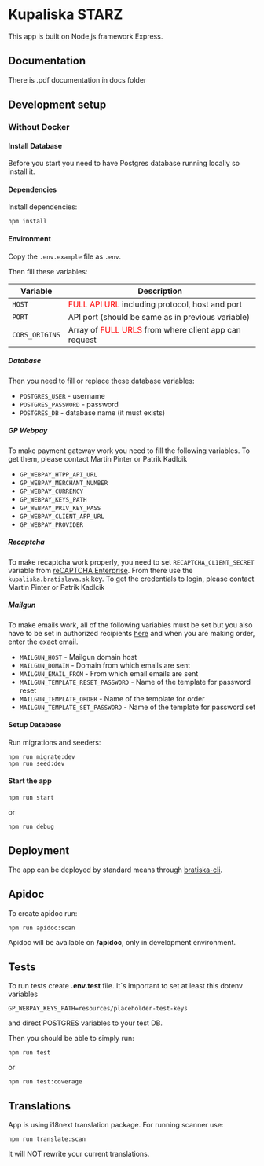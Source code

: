 # Kupaliska STARZ

This app is built on Node.js framework Express.

## Documentation

There is .pdf documentation in docs folder

## Development setup

### Without Docker

#### Install Database

Before you start you need to have Postgres database running locally so install it.

#### Dependencies

Install dependencies:

```
npm install
```

#### Environment

Copy the `.env.example` file as `.env`.

Then fill these variables:

| Variable       | Description                                                                         |
| -------------- | ----------------------------------------------------------------------------------- |
| `HOST`         | <span style="color:red">FULL API URL</span> including protocol, host and port       |
| `PORT`         | API port (should be same as in previous variable)                                   |
| `CORS_ORIGINS` | Array of <span style="color:red">FULL URLS</span> from where client app can request |

##### Database

Then you need to fill or replace these database variables:

-   `POSTGRES_USER` - username
-   `POSTGRES_PASSWORD` - password
-   `POSTGRES_DB` - database name (it must exists)

##### GP Webpay

To make payment gateway work you need to fill the following variables.
To get them, please contact Martin Pinter or Patrik Kadlcik

-   `GP_WEBPAY_HTPP_API_URL`
-   `GP_WEBPAY_MERCHANT_NUMBER`
-   `GP_WEBPAY_CURRENCY`
-   `GP_WEBPAY_KEYS_PATH`
-   `GP_WEBPAY_PRIV_KEY_PASS`
-   `GP_WEBPAY_CLIENT_APP_URL`
-   `GP_WEBPAY_PROVIDER`

##### Recaptcha

To make recaptcha work properly, you need to set `RECAPTCHA_CLIENT_SECRET` variable from
[reCAPTCHA Enterprise](https://console.cloud.google.com/security/recaptcha). From there use the `kupaliska.bratislava.sk` key.
To get the credentials to login, please contact Martin Pinter or Patrik Kadlcik

##### Mailgun

To make emails work, all of the following variables must be set but you also have to be set in authorized recipients [here](https://app.mailgun.com/app/sending/domains/sandboxa9861f03a870473b83e62ffee945e664.mailgun.org) and when you are making order, enter the exact email.

-   `MAILGUN_HOST` - Mailgun domain host
-   `MAILGUN_DOMAIN` - Domain from which emails are sent
-   `MAILGUN_EMAIL_FROM` - From which email emails are sent
-   `MAILGUN_TEMPLATE_RESET_PASSWORD` - Name of the template for password reset
-   `MAILGUN_TEMPLATE_ORDER` - Name of the template for order
-   `MAILGUN_TEMPLATE_SET_PASSWORD` - Name of the template for password set

#### Setup Database

Run migrations and seeders:

```
npm run migrate:dev
npm run seed:dev
```

#### Start the app

```
npm run start
```

or

```
npm run debug
```

## Deployment

The app can be deployed by standard means through [bratiska-cli](https://github.com/bratislava/bratiska-cli).

## Apidoc

To create apidoc run:

`npm run apidoc:scan`

Apidoc will be available on **/apidoc**, only in development environment.

## Tests

To run tests create **.env.test** file.
It`s important to set at least this dotenv variables

`GP_WEBPAY_KEYS_PATH=resources/placeholder-test-keys`

and direct POSTGRES variables to your test DB.

Then you should be able to simply run:

`npm run test`

or

`npm run test:coverage`

## Translations

App is using i18next translation package. For running scanner use:

`npm run translate:scan`

It will NOT rewrite your current translations.
